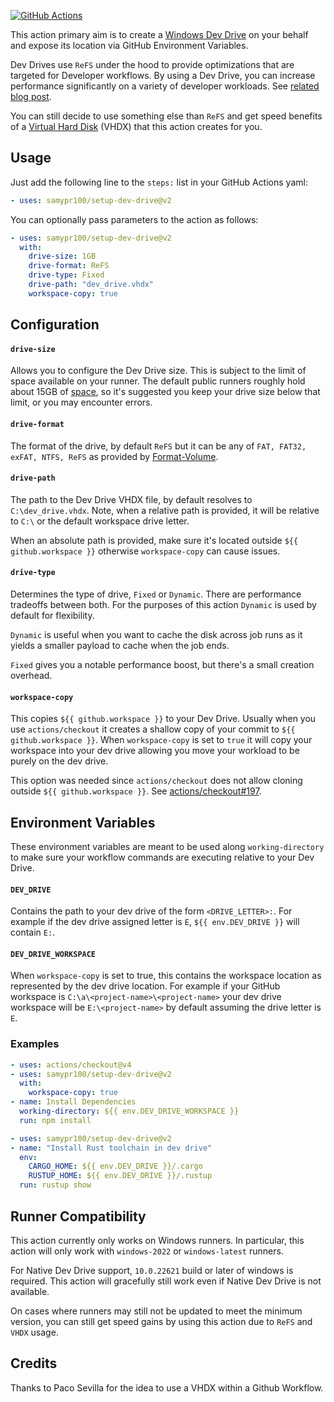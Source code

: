 [![GitHub Actions][github-actions-badge]](https://github.com/samypr100/setup-dev-drive/actions/workflows/main.yml)

[github-actions-badge]: https://github.com/samypr100/setup-dev-drive/actions/workflows/main.yml/badge.svg

This action primary aim is to create a [Windows Dev Drive](https://learn.microsoft.com/en-us/windows/dev-drive/)
on your behalf and expose its location via GitHub Environment Variables.

Dev Drives use `ReFS` under the hood to provide optimizations that are targeted for Developer workflows.
By using a Dev Drive, you can increase performance significantly on a variety of developer workloads.
See [related blog post](https://devblogs.microsoft.com/visualstudio/devdrive/).

You can still decide to use something else than `ReFS` and get speed benefits of
a [Virtual Hard Disk](https://en.wikipedia.org/wiki/VHD_(file_format)) (VHDX) that
this action creates for you.

## Usage

Just add the following line to the `steps:` list in your GitHub Actions yaml:

```yaml
- uses: samypr100/setup-dev-drive@v2
```

You can optionally pass parameters to the action as follows:

```yaml
- uses: samypr100/setup-dev-drive@v2
  with:
    drive-size: 1GB
    drive-format: ReFS
    drive-type: Fixed
    drive-path: "dev_drive.vhdx"
    workspace-copy: true
```

## Configuration

#### `drive-size`

Allows you to configure the Dev Drive size. This is subject to the limit of space
available on your runner. The default public runners roughly hold about 15GB of
[space](https://docs.github.com/en/actions/using-github-hosted-runners/about-github-hosted-runners/about-github-hosted-runners#standard-github-hosted-runners-for-public-repositories),
so it's suggested you keep your drive size below that limit, or you may encounter errors.

#### `drive-format`

The format of the drive, by default `ReFS` but it can be any of `FAT, FAT32, exFAT, NTFS, ReFS`
as provided by [Format-Volume](https://learn.microsoft.com/en-us/powershell/module/storage/format-volume).

#### `drive-path`

The path to the Dev Drive VHDX file, by default resolves to `C:\dev_drive.vhdx`.
Note, when a relative path is provided, it will be relative to `C:\` or the default
workspace drive letter.

When an absolute path is provided, make sure it's located outside `${{ github.workspace }}`
otherwise `workspace-copy` can cause issues.

#### `drive-type`

Determines the type of drive, `Fixed` or `Dynamic`. There are performance tradeoffs between
both. For the purposes of this action `Dynamic` is used by default for flexibility.

`Dynamic` is useful when you want to cache the disk across job runs as it yields a smaller
payload to cache when the job ends.

`Fixed` gives you a notable performance boost, but there's a small creation overhead.

#### `workspace-copy`

This copies `${{ github.workspace }}` to your Dev Drive. Usually when you use `actions/checkout`
it creates a shallow copy of your commit to `${{ github.workspace }}`. When `workspace-copy`
is set to `true` it will copy your workspace into your dev drive allowing you move your
workload to be purely on the dev drive.

This option was needed since `actions/checkout` does not allow cloning outside `${{ github.workspace }}`.
See [actions/checkout#197](https://github.com/actions/checkout/issues/197).

## Environment Variables

These environment variables are meant to be used along `working-directory` to make sure
your workflow commands are executing relative to your Dev Drive.

#### `DEV_DRIVE`

Contains the path to your dev drive of the form `<DRIVE_LETTER>:`. For example if the dev drive
assigned letter is `E`, `${{ env.DEV_DRIVE }}` will contain `E:`.

#### `DEV_DRIVE_WORKSPACE`

When `workspace-copy` is set to true, this contains the workspace location as represented
by the dev drive location. For example if your GitHub workspace is `C:\a\<project-name>\<project-name>`
your dev drive workspace will be `E:\<project-name>` by default assuming the drive letter is `E`.

### Examples

```yaml
- uses: actions/checkout@v4
- uses: samypr100/setup-dev-drive@v2
  with:
    workspace-copy: true
- name: Install Dependencies
  working-directory: ${{ env.DEV_DRIVE_WORKSPACE }}
  run: npm install
```

```yaml
- uses: samypr100/setup-dev-drive@v2
- name: "Install Rust toolchain in dev drive"
  env:
    CARGO_HOME: ${{ env.DEV_DRIVE }}/.cargo
    RUSTUP_HOME: ${{ env.DEV_DRIVE }}/.rustup
  run: rustup show
```

## Runner Compatibility

This action currently only works on Windows runners. In particular, this
action will only work with `windows-2022` or `windows-latest` runners.

For Native Dev Drive support, `10.0.22621` build or later of windows is required.
This action will gracefully still work even if Native Dev Drive is not available.

On cases where runners may still not be updated to meet the minimum version, you can
still get speed gains by using this action due to `ReFS` and `VHDX` usage.


## Credits

Thanks to Paco Sevilla for the idea to use a VHDX within a Github Workflow.
